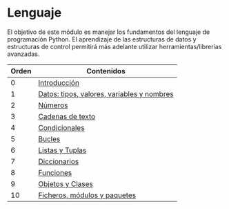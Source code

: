 # Lenguaje

El objetivo de este módulo es manejar los fundamentos del lenguaje de programación Python. El aprendizaje de las estructuras de datos y estructuras de control permitirá más adelante utilizar herramientas/librerías avanzadas.

Orden | Contenidos
--- | ---
0 | [Introducción](00-intro/00-intro.ipynb)
1 | [Datos: tipos, valores, variables y nombres](01-data/01-data.ipynb)
2 | [Números](02-numbers/02-numbers.ipynb)
3 | [Cadenas de texto](03-strings/03-strings.ipynb)
4 | [Condicionales](04-conditionals/04-conditionals.ipynb)
5 | [Bucles](05-loops/05-loops.ipynb)
6 | [Listas y Tuplas](06-lists/06-lists.ipynb)
7 | [Diccionarios](07-dicts/07-dicts.ipynb)
8 | [Funciones](08-functions/08-functions.ipynb)
9 | [Objetos y Clases](09-objects/09-objects.ipynb)
10 | [Ficheros, módulos y paquetes](10-files/10-files.ipynb)
